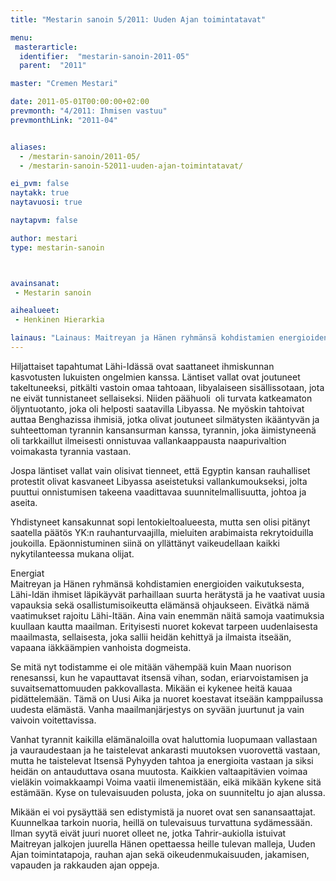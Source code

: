 ```yaml
---
title: "Mestarin sanoin 5/2011: Uuden Ajan toimintatavat"

menu:
 masterarticle:
  identifier:  "mestarin-sanoin-2011-05"
  parent:  "2011"

master: "Cremen Mestari"

date: 2011-05-01T00:00:00+02:00
prevmonth: "4/2011: Ihmisen vastuu"
prevmonthLink: "2011-04"


aliases:
  - /mestarin-sanoin/2011-05/
  - /mestarin-sanoin-52011-uuden-ajan-toimintatavat/

ei_pvm: false
naytakk: true
naytavuosi: true

naytapvm: false

author: mestari
type: mestarin-sanoin



avainsanat:
 - Mestarin sanoin

aihealueet:
 - Henkinen Hierarkia

lainaus: "Lainaus: Maitreyan ja Hänen ryhmänsä kohdistamien energioiden vaikutuksesta, Lähi-Idän ihmiset läpikäyvät parhaillaan suurta herätystä ja he vaativat uusia vapauksia sekä osallistumisoikeutta elämänsä ohjaukseen. Eivätkä nämä vaatimukset rajoitu Lähi-Itään. Aina vain enemmän näitä samoja vaatimuksia kuullaan kautta maailman."
---
```

<p>Hiljattaiset tapahtumat Lähi-Idässä ovat saattaneet ihmiskunnan kasvotusten lukuisten ongelmien kanssa. Läntiset vallat ovat joutuneet takeltuneeksi, pitkälti vastoin omaa tahtoaan, libyalaiseen sisällissotaan, jota ne eivät tunnistaneet sellaiseksi. Niiden päähuoli&nbsp; oli turvata katkeamaton öljyntuotanto, joka oli helposti saatavilla Libyassa. Ne myöskin tahtoivat auttaa Benghazissa ihmisiä, jotka olivat joutuneet silmätysten ikääntyvän ja suhteettoman tyrannin kansansurman kanssa, tyrannin, joka äimistyneenä oli tarkkaillut ilmeisesti onnistuvaa vallankaappausta naapurivaltion voimakasta tyrannia vastaan.</p>
<p>Jospa läntiset vallat vain olisivat tienneet, että Egyptin kansan rauhalliset protestit olivat kasvaneet Libyassa aseistetuksi vallankumoukseksi, jolta puuttui onnistumisen takeena vaadittavaa suunnitelmallisuutta, johtoa ja aseita.</p>
<p>Yhdistyneet kansakunnat sopi lentokieltoalueesta, mutta sen olisi pitänyt saatella päätös YK:n rauhanturvaajilla, mieluiten arabimaista rekrytoiduilla joukoilla. Epäonnistuminen siinä on yllättänyt vaikeudellaan kaikki nykytilanteessa mukana olijat.</p>
<p>Energiat<br>
Maitreyan ja Hänen ryhmänsä kohdistamien energioiden vaikutuksesta, Lähi-Idän ihmiset läpikäyvät parhaillaan suurta herätystä ja he vaativat uusia vapauksia sekä osallistumisoikeutta elämänsä ohjaukseen. Eivätkä nämä vaatimukset rajoitu Lähi-Itään. Aina vain enemmän näitä samoja vaatimuksia kuullaan kautta maailman. Erityisesti nuoret kokevat tarpeen uudenlaisesta maailmasta, sellaisesta, joka sallii heidän kehittyä ja ilmaista itseään, vapaana iäkkäämpien vanhoista dogmeista.</p>
<p>Se mitä nyt todistamme ei ole mitään vähempää kuin Maan nuorison renesanssi, kun he vapauttavat itsensä vihan, sodan, eriarvoistamisen ja suvaitsemattomuuden pakkovallasta. Mikään ei kykenee heitä kauaa pidättelemään. Tämä on Uusi Aika ja nuoret koestavat itseään kamppailussa uudesta elämästä. Vanha maailmanjärjestys on syvään juurtunut ja vain vaivoin voitettavissa.</p>
<p>Vanhat tyrannit kaikilla elämänaloilla ovat haluttomia luopumaan vallastaan ja vauraudestaan ja he taistelevat ankarasti muutoksen vuorovettä vastaan, mutta he taistelevat Itsensä Pyhyyden tahtoa ja energioita vastaan ja siksi heidän on antauduttava osana muutosta. Kaikkien valtaapitävien voimaa vieläkin voimakkaampi Voima vaatii ilmenemistään, eikä mikään kykene sitä estämään. Kyse on tulevaisuuden polusta, joka on suunniteltu jo ajan alussa.</p>
<p>Mikään ei voi pysäyttää sen edistymistä ja nuoret ovat sen sanansaattajat. Kuunnelkaa tarkoin nuoria, heillä on tulevaisuus turvattuna sydämessään. Ilman syytä eivät juuri nuoret olleet ne, jotka Tahrir-aukiolla istuivat Maitreyan jalkojen juurella Hänen opettaessa heille tulevan malleja, Uuden Ajan toimintatapoja, rauhan ajan sekä oikeudenmukaisuuden, jakamisen, vapauden ja rakkauden ajan oppeja.</p>